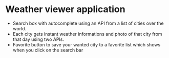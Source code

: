 # Weather viewer application
- Search box with autocomplete using an API from a list of cities over the world.     
- Each city gets instant weather informations and photo of that city from that day using two APIs.    
- Favorite button to save your wanted city to a favorite list which shows when you click on the search bar  
